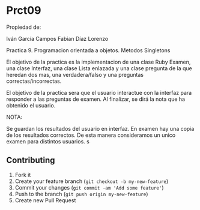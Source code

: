 # Prct09

Propiedad de:

Iván García Campos
Fabian Díaz Lorenzo

Practica 9. Programacion orientada a objetos. Metodos Singletons

El objetivo de la practica es la implementacion de una clase Ruby Examen, 
una clase Interfaz, una clase Lista enlazada y una clase pregunta de la que 
heredan dos mas, una verdadera/falso y una preguntas correctas/incorrectas.

El objetivo de la practica sera que el usuario interactue con la interfaz
para responder a las preguntas de examen. Al finalizar, se dirá la nota 
que ha obtenido el usuario.

NOTA:

Se guardan los resultados del usuario en interfaz. En examen hay una copia de los resultados correctos. De esta manera consideramos un unico examen para 
distintos usuarios.
s


## Contributing

1. Fork it
2. Create your feature branch (`git checkout -b my-new-feature`)
3. Commit your changes (`git commit -am 'Add some feature'`)
4. Push to the branch (`git push origin my-new-feature`)
5. Create new Pull Request
